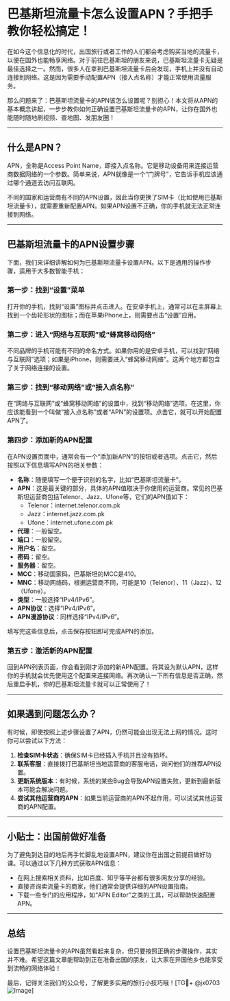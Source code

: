 # 巴基斯坦流量卡怎么设置APN？手把手教你轻松搞定！

在如今这个信息化的时代，出国旅行或者工作的人们都会考虑购买当地的流量卡，以便在国外也能畅享网络。对于前往巴基斯坦的朋友来说，巴基斯坦流量卡无疑是最佳选择之一。然而，很多人在拿到巴基斯坦流量卡后会发现，手机上并没有自动连接到网络。这是因为需要手动配置APN（接入点名称）才能正常使用流量服务。

那么问题来了：巴基斯坦流量卡的APN该怎么设置呢？别担心！本文将从APN的基本概念讲起，一步步教你如何正确设置巴基斯坦流量卡的APN，让你在国外也能随时随地刷视频、查地图、发朋友圈！

---

## 什么是APN？

APN，全称是Access Point Name，即接入点名称。它是移动设备用来连接运营商数据网络的一个参数。简单来说，APN就像是一个“门牌号”，它告诉手机应该通过哪个通道去访问互联网。

不同的国家和运营商有不同的APN设置，因此当你更换了SIM卡（比如使用巴基斯坦流量卡），就需要重新配置APN。如果APN设置不正确，你的手机就无法正常连接到网络。

---

## 巴基斯坦流量卡的APN设置步骤

下面，我们来详细讲解如何为巴基斯坦流量卡设置APN。以下是通用的操作步骤，适用于大多数智能手机：

### 第一步：找到“设置”菜单

打开你的手机，找到“设置”图标并点击进入。在安卓手机上，通常可以在主屏幕上找到一个齿轮形状的图标；而在苹果iPhone上，则需要点击“设置”应用。

### 第二步：进入“网络与互联网”或“蜂窝移动网络”

不同品牌的手机可能有不同的命名方式。如果你用的是安卓手机，可以找到“网络与互联网”选项；如果是iPhone，则需要进入“蜂窝移动网络”。这两个地方都包含了关于网络连接的设置。

### 第三步：找到“移动网络”或“接入点名称”

在“网络与互联网”或“蜂窝移动网络”的设置中，找到“移动网络”选项。在这里，你应该能看到一个叫做“接入点名称”或者“APN”的设置项。点击它，就可以开始配置APN了。

### 第四步：添加新的APN配置

在APN设置页面中，通常会有一个“添加新APN”的按钮或者选项。点击它，然后按照以下信息填写APN的相关参数：

- **名称**：随便填写一个便于识别的名字，比如“巴基斯坦流量卡”。
- **APN**：这是最关键的部分，具体的APN值取决于你使用的运营商。常见的巴基斯坦运营商包括Telenor、Jazz、Ufone等，它们的APN值如下：
  - Telenor：internet.telenor.com.pk
  - Jazz：internet.jazz.com.pk
  - Ufone：internet.ufone.com.pk
- **代理**：一般留空。
- **端口**：一般留空。
- **用户名**：留空。
- **密码**：留空。
- **服务器**：留空。
- **MCC**：移动国家码，巴基斯坦的MCC是410。
- **MNC**：移动网络码，根据运营商不同，可能是10（Telenor）、11（Jazz）、12（Ufone）。
- **类型**：一般选择“IPv4/IPv6”。
- **APN协议**：选择“IPv4/IPv6”。
- **APN漫游协议**：同样选择“IPv4/IPv6”。

填写完这些信息后，点击保存按钮即可完成APN的添加。

### 第五步：激活新的APN配置

回到APN列表页面，你会看到刚才添加的新APN配置。将其设为默认APN，这样你的手机就会优先使用这个配置来连接网络。再次确认一下所有信息是否正确，然后重启手机，你的巴基斯坦流量卡就可以正常使用了！

---

## 如果遇到问题怎么办？

有时候，即使按照上述步骤设置了APN，仍然可能会出现无法上网的情况。这时你可以尝试以下方法：

1. **检查SIM卡状态**：确保SIM卡已经插入手机并且没有损坏。
2. **联系客服**：直接拨打巴基斯坦当地运营商的客服电话，询问他们的推荐APN设置。
3. **更新系统版本**：有时候，系统的某些Bug会导致APN设置失败，更新到最新版本可能会解决问题。
4. **尝试其他运营商的APN**：如果当前运营商的APN不起作用，可以试试其他运营商的APN配置。

---

## 小贴士：出国前做好准备

为了避免到达目的地后再手忙脚乱地设置APN，建议你在出国之前提前做好功课。可以通过以下几种方式获取APN信息：

- 在网上搜索相关资料，比如百度、知乎等平台都有很多网友分享的经验。
- 直接咨询卖流量卡的商家，他们通常会提供详细的APN设置指南。
- 下载一些专门的应用程序，如“APN Editor”之类的工具，可以帮助快速配置APN。

---

## 总结

设置巴基斯坦流量卡的APN虽然看起来复杂，但只要按照正确的步骤操作，其实并不难。希望这篇文章能帮助到正在准备出国的朋友，让大家在异国他乡也能享受到流畅的网络体验！

最后，记得关注我们的公众号，了解更多实用的旅行小技巧哦！[TG💪+ @jx0703 ![Image](https://github.com/user-attachments/assets/dbca1d08-cadb-493c-b0ec-ad6f7a83f270)]